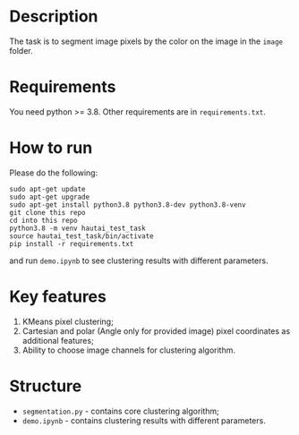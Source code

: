 # Description
The task is to segment image pixels by the color on the image in the 
`image` folder.

# Requirements

You need python >= 3.8. Other requirements are in `requirements.txt`.

# How to run
Please do the following:
```
sudo apt-get update
sudo apt-get upgrade
sudo apt-get install python3.8 python3.8-dev python3.8-venv
git clone this repo
cd into this repo
python3.8 -m venv hautai_test_task
source hautai_test_task/bin/activate
pip install -r requirements.txt
```
and run `demo.ipynb` to see clustering results with different parameters.

# Key features

1. KMeans pixel clustering;
2. Cartesian and polar (Angle only for provided image) pixel coordinates as 
   additional features;
3. Ability to choose image channels for clustering algorithm.

# Structure

* `segmentation.py` - contains core clustering algorithm;
* `demo.ipynb` - contains clustering results with different parameters.
